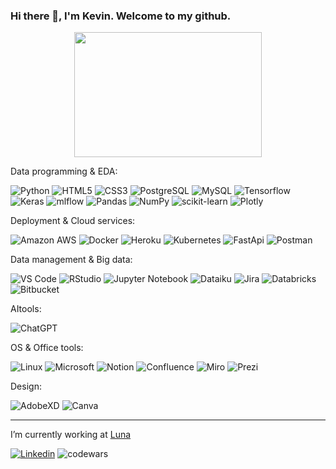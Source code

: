 ### Hi there 👋, I'm Kevin. Welcome to my github.


<div id="header" align="center">
  <img src="https://media.giphy.com/media/qgQUggAC3Pfv687qPC/giphy.gif" width="300" height="200"/>
</div>


Data programming & EDA:

![Python](https://img.shields.io/badge/-Python-3776AB?style=flat-square&logo=Python&logoColor=white)
![HTML5](https://img.shields.io/badge/-HTML5-E34F26?style=flat-square&logo=html5&logoColor=white)
![CSS3](https://img.shields.io/badge/-CSS3-1572B6?style=flat-square&logo=css3)
![PostgreSQL](https://img.shields.io/badge/-PostgreSQL-316192?style=flat-square&logo=postgresql&logoColor=white)
![MySQL](https://img.shields.io/badge/-MySQL-005C84?style=flat-square&logo=mysql&logoColor=white)
![Tensorflow](https://img.shields.io/badge/TensorFlow-FF6F00?style=flat-square&logo=tensorflow&logoColor=white)
![Keras](https://img.shields.io/badge/Keras-%23D00000.svg?style=flat-square&logo=Keras&logoColor=white)
![mlflow](https://img.shields.io/badge/mlflow-%23d9ead3.svg?style=flat-square&logo=numpy&logoColor=blue)
![Pandas](https://img.shields.io/badge/pandas-%23150458.svg?style=flat-square&logo=pandas&logoColor=white)
![NumPy](https://img.shields.io/badge/numpy-%23013243.svg?style=flat-square&logo=numpy&logoColor=white)
![scikit-learn](https://img.shields.io/badge/scikit--learn-%23F7931E.svg?style=flat-square&logo=scikit-learn&logoColor=white)
![Plotly](https://img.shields.io/badge/Plotly-%233F4F75.svg?style=flat-square&logo=plotly&logoColor=white)

Deployment & Cloud services:

![Amazon AWS](https://img.shields.io/badge/Amazon%20AWS-232F3E?style=flat-square&logo=amazon-aws)
![Docker](https://img.shields.io/badge/-Docker-003F8C?style=flat-square&logo=docker)
![Heroku](https://img.shields.io/badge/-Heroku-430098?style=flat-square&logo=heroku)
![Kubernetes](https://img.shields.io/badge/-Kubernetes-white?style=flat-square&logo=Kubernetes)
![FastApi](https://img.shields.io/badge/Fastapi-00C7B7?style=flat-square&logo=Fastapi&logoColor=white)
![Postman](https://img.shields.io/badge/Postman-FF6C37?style=flat-square&logo=postman&logoColor=white)

Data management & Big data:

![VS Code](https://img.shields.io/badge/-VSCode-%23007ACC?style=flat-square&logo=visual-studio-code)
![RStudio](https://img.shields.io/badge/RStudio-4285F4?style=flat-square&logo=rstudio&logoColor=white)
![Jupyter Notebook](https://img.shields.io/badge/-Jupyter-white?style=flat-square&logo=Jupyter)
![Dataiku](https://img.shields.io/badge/Dataiku-2AB1AC?style=flat-square&logo=dataiku&logoColor=white)
![Jira](https://img.shields.io/badge/Jira-0052CC?style=flat-square&logo=Jira&logoColor=white)
![Databricks](https://img.shields.io/badge/Databricks-FF3621?style=flat-square&logo=Databricks&logoColor=white)
![Bitbucket](https://img.shields.io/badge/bitbucket-%230047B3.svg?style=flat-square&logo=bitbucket&logoColor=white)

AItools:

![ChatGPT](https://img.shields.io/badge/chatGPT-74aa9c?style=flat-square&logo=openai&logoColor=white)


OS & Office tools:

![Linux](https://img.shields.io/badge/Linux-FCC624?style=flat-square&logo=linux&logoColor=black)
![Microsoft](https://img.shields.io/badge/Microsoft_Office-D83B01?style=flat-square&logo=microsoft-office&logoColor=white)
![Notion](https://img.shields.io/badge/Notion-000000?style=flat-square&logo=notion&logoColor=white)
![Confluence](https://img.shields.io/badge/confluence-%23172BF4.svg?style=flat-square&logo=confluence&logoColor=white)
![Miro](https://img.shields.io/badge/Miro-050038?style=flat-square&logo=Miro&logoColor=white)
![Prezi](https://img.shields.io/badge/Prezi-3181FF?style=flat-squarege&logo=prezi&logoColor=white)

Design:

![AdobeXD](https://img.shields.io/badge/Adobe%20XD-470137?style=flat-square&logo=Adobe%20XD&logoColor=#FF61F6)
![Canva](https://img.shields.io/badge/Canva-%2300C4CC.svg?&style=flat-square&logo=Canva&logoColor=white)



-------------------------------------------------------------------------------------------------------------

I’m currently working at [Luna](https://www.luna-endometriose.com/)

[![Linkedin](https://img.shields.io/badge/LinkedIn-0077B5?style=flat-square&logo=linkedin&logoColor=white)](https://www.linkedin.com/in/kevin-goupil-5a74a891/)
![codewars](https://www.codewars.com/users/kevingfox/badges/micro)
